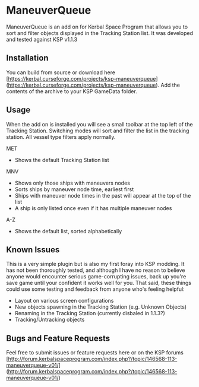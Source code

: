 # ManeuverQueue

ManeuverQueue is an add on for Kerbal Space Program that allows you to sort and filter objects displayed in the Tracking Station list. It was developed and tested against KSP v1.1.3

## Installation

You can build from source or download here [https://kerbal.curseforge.com/projects/ksp-maneuverqueue] (https://kerbal.curseforge.com/projects/ksp-maneuverqueue). Add the contents of the archive to your KSP GameData folder. 

## Usage

When the add on is installed you will see a small toolbar at the top left of the Tracking Station. Switching modes will sort and filter the list in the tracking station. All vessel type filters apply normally.

MET

- Shows the default Tracking Station list

MNV

- Shows only those ships with maneuvers nodes
- Sorts ships by maneuver node time, earliest first
- Ships with maneuver node times in the past will appear at the top of the list
- A ship is only listed once even if it has multiple maneuver nodes

A-Z

- Shows the default list, sorted alphabetically

## Known Issues

This is a very simple plugin but is also my first foray into KSP modding. It has not been thoroughly tested, and although I have no reason to believe anyone would encounter serious game-corrupting issues, back up you're save game until your confident it works well for you. That said, these things could use some testing and feedback from anyone who's feeling helpful: 

- Layout on various screen configurations
- New objects spawning in the Tracking Station (e.g. Unknown Objects)
- Renaming in the Tracking Station (currently disbaled in 1.1.3?)
- Tracking/Untracking objects

## Bugs and Feature Requests

Feel free to submit issues or feature requests here or on the KSP forums [http://forum.kerbalspaceprogram.com/index.php?/topic/146568-113-maneuverqueue-v01/] (http://forum.kerbalspaceprogram.com/index.php?/topic/146568-113-maneuverqueue-v01/)

